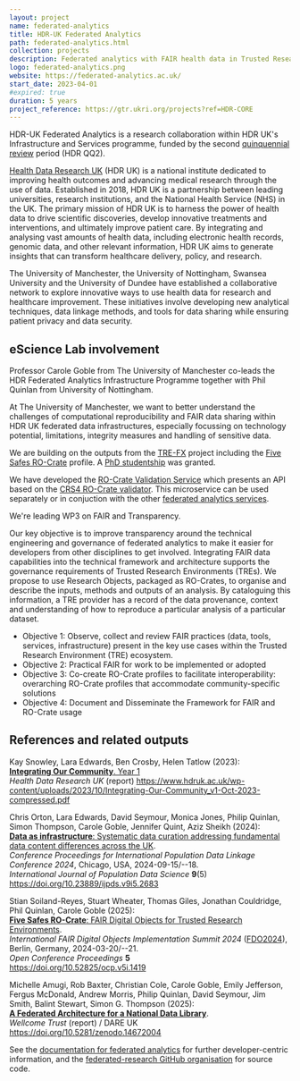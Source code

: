 ```yaml
---
layout: project
name: federated-analytics
title: HDR-UK Federated Analytics
path: federated-analytics.html
collection: projects
description: Federated analytics with FAIR health data in Trusted Research Environments
logo: federated-analytics.png
website: https://federated-analytics.ac.uk/
start_date: 2023-04-01
#expired: true
duration: 5 years
project_reference: https://gtr.ukri.org/projects?ref=HDR-CORE
---
```


HDR-UK Federated Analytics is a research collaboration within HDR UK's Infrastructure and Services programme, funded by the second [quinquennial review](https://www.hdruk.org/quinquennial-review/) period (HDR QQ2).

[Health Data Research UK](https://www.hdruk.ac.uk) (HDR UK) is a national institute dedicated to improving health outcomes and advancing medical research through the use of data. Established in 2018, HDR UK is a partnership between leading universities, research institutions, and the National Health Service (NHS) in the UK. The primary mission of HDR UK is to harness the power of health data to drive scientific discoveries, develop innovative treatments and interventions, and ultimately improve patient care. By integrating and analysing vast amounts of health data, including electronic health records, genomic data, and other relevant information, HDR UK aims to generate insights that can transform healthcare delivery, policy, and research.

The University of Manchester, the University of Nottingham, Swansea University and the University of Dundee have established a collaborative network to explore innovative ways to use health data for research and healthcare improvement. These initiatives involve developing new analytical techniques, data linkage methods, and tools for data sharing while ensuring patient privacy and data security. 


## eScience Lab involvement

Professor Carole Goble from The University of Manchester co-leads the HDR Federated Analytics Infrastructure Programme together with Phil Quinlan from University of Nottingham.

At The University of Manchester, we want to better understand the challenges of computational reproducibility and FAIR data sharing within HDR UK federated data infrastructures, especially focussing on technology potential, limitations, integrity measures and handling of sensitive data.

We are building on the outputs from the [TRE-FX](../tre-fx/) project including the [Five Safes RO-Crate](https://w3id.org/5s-crate/) profile. A [PhD studentship](/hdr/phd/2023/07/18/hdr-uk-phd-studentship/) was granted. 

We have developed the [RO-Crate Validation Service](https://github.com/eScienceLab/Cratey-Validator) which presents an API based on the [CRS4 RO-Crate validator](https://github.com/crs4/rocrate-validator/). This microservice can be used separately or in conjuction with the other [federated analytics services](https://docs.federated-analytics.ac.uk).

We're leading WP3 on FAIR and Transparency. 

Our key objective is to improve transparency around the technical engineering and governance of federated analytics to make it easier for developers from other disciplines to get involved. 
Integrating FAIR data capabilities into the technical framework and architecture supports the governance requirements of Trusted Research Environments (TREs). We propose to use Research Objects, packaged as RO-Crates, to organise and describe the inputs, methods and outputs of an analysis. By cataloguing this information, a TRE provider has a record of the data provenance, context and understanding of how to reproduce a particular analysis of a particular dataset.

- Objective 1: Observe, collect and review FAIR practices (data, tools, services, infrastructure) present in the key use cases within the Trusted Research Environment (TRE) ecosystem.
- Objective 2: Practical FAIR for work to be implemented or adopted
- Objective 3: Co-create RO-Crate profiles to facilitate interoperability: overarching RO-Crate profiles that accommodate community-specific solutions
- Objective 4: Document and Disseminate the Framework for FAIR and RO-Crate usage 


## References and related outputs

Kay Snowley, Lara Edwards, Ben Crosby, Helen Tatlow (2023):  
[**Integrating Our Community**. Year 1](https://www.hdruk.ac.uk/wp-content/uploads/2023/10/Integrating-Our-Community_v1-Oct-2023-compressed.pdf)  
_Health Data Research UK_ (report) 
<https://www.hdruk.ac.uk/wp-content/uploads/2023/10/Integrating-Our-Community_v1-Oct-2023-compressed.pdf>

Chris Orton, Lara Edwards, David Seymour, Monica Jones, Philip Quinlan, Simon Thompson, Carole Goble, Jennifer Quint, Aziz Sheikh (2024):  
[**Data as infrastructure**: Systematic data curation addressing fundamental data content differences across the UK](https://doi.org/10.23889/ijpds.v9i5.2683).  
_Conference Proceedings for International Population Data Linkage Conference 2024_, Chicago, USA, 2024-09-15/--18.  
_International Journal of Population Data Science_ **9**(5)  
<https://doi.org/10.23889/ijpds.v9i5.2683>

Stian Soiland-Reyes, Stuart Wheater, Thomas Giles, Jonathan Couldridge, Phil Quinlan, Carole Goble (2025):  
[**Five Safes RO-Crate**: FAIR Digital Objects for Trusted Research Environments](https://doi.org/10.52825/ocp.v5i.1419).  
_International FAIR Digital Objects Implementation Summit 2024_ ([FDO2024](https://fairdo.org/fdof-summit-2024/)), Berlin, Germany, 2024-03-20/--21.  
_Open Conference Proceedings_ **5**  
<https://doi.org/10.52825/ocp.v5i.1419>

Michelle Amugi, Rob Baxter, Christian Cole, Carole Goble, Emily Jefferson, Fergus McDonald, Andrew Morris, Philip Quinlan, David Seymour, Jim Smith, Balint Stewart, Simon G. Thompson (2025):  
[**A Federated Architecture for a National Data Library**](https://doi.org/10.5281/zenodo.14672004).  
_Wellcome Trust_ (report) / DARE UK  
<https://doi.org/10.5281/zenodo.14672004>

See the [documentation for federated analytics](https://docs.federated-analytics.ac.uk/) for further developer-centric information, and the [federated-research GitHub organisation](https://github.com/federated-research) for source code.

